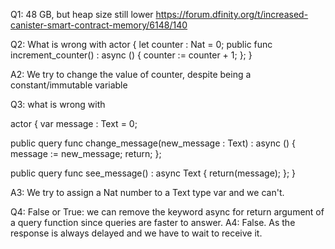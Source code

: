 Q1: 	48 GB, but heap size still lower
	https://forum.dfinity.org/t/increased-canister-smart-contract-memory/6148/140

Q2: What is wrong with 
actor {
  let counter : Nat = 0;
  public func increment_counter() : async () {
    counter := counter + 1;
  };
}

A2: We try to change the value of counter, despite being a constant/immutable variable

Q3: what is wrong with 

actor {
  var message : Text = 0;

  public query func change_message(new_message : Text) : async () {
    message := new_message;
    return;
  };
  
  public query func see_message() : async Text {
    return(message);
  };
}

A3: We try to assign a Nat number to a Text type var and we can't.

Q4: False or True: we can remove the keyword async for return argument of a query function since queries are faster to answer.
A4: False. As the response is always delayed and we have to wait to receive it.